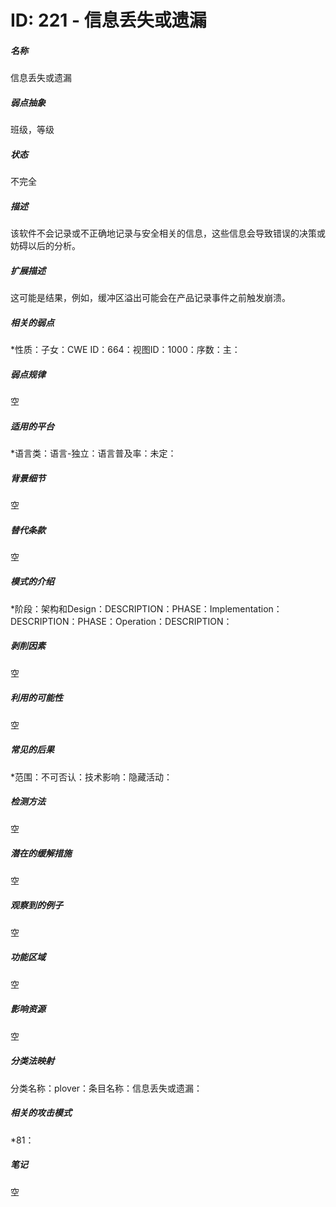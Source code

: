 # ID: 221 - 信息丢失或遗漏
<h5>名称</h5>信息丢失或遗漏
<h5>弱点抽象</h5>班级，等级
<h5>状态</h5>不完全
<h5>描述</h5>该软件不会记录或不正确地记录与安全相关的信息，这些信息会导致错误的决策或妨碍以后的分析。
<h5>扩展描述</h5>这可能是结果，例如，缓冲区溢出可能会在产品记录事件之前触发崩溃。
<h5>相关的弱点</h5>*性质：子女：CWE ID：664：视图ID：1000：序数：主：
<h5>弱点规律</h5>空
<h5>适用的平台</h5>*语言类：语言-独立：语言普及率：未定：
<h5>背景细节</h5>空
<h5>替代条款</h5>空
<h5>模式的介绍</h5>*阶段：架构和Design：DESCRIPTION：PHASE：Implementation：DESCRIPTION：PHASE：Operation：DESCRIPTION：
<h5>剥削因素</h5>空
<h5>利用的可能性</h5>空
<h5>常见的后果</h5>*范围：不可否认：技术影响：隐藏活动：
<h5>检测方法</h5>空
<h5>潜在的缓解措施</h5>空
<h5>观察到的例子</h5>空
<h5>功能区域</h5>空
<h5>影响资源</h5>空
<h5>分类法映射</h5>分类名称：plover：条目名称：信息丢失或遗漏：
<h5>相关的攻击模式</h5>*81：
<h5>笔记</h5>空


